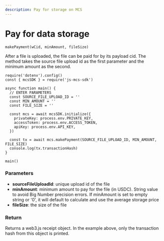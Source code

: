 ```yaml
---
description: Pay for storage on MCS
---
```


# Pay for data storage

`makePayment(wCid, minAmount, fileSize)`

After a file is uploaded, the file can be paid for by its payload cid. The method takes the source file upload id as the first parameter and the minimum amount as the second.

```
require('dotenv').config()
const { mcsSDK } = require('js-mcs-sdk')

async function main() {
  // ENTER PARAMETERS
  const SOURCE_FILE_UPLOAD_ID = ''
  const MIN_AMOUNT = ''
  const FILE_SIZE = ''
  
  const mcs = await mcsSDK.initialize({
    privateKey: process.env.PRIVATE_KEY,
    accessToken: process.env.ACCESS_TOKEN,
    apiKey: process.env.API_KEY,
  })
   
  const tx = await mcs.makePayment(SOURCE_FILE_UPLOAD_ID, MIN_AMOUNT, FILE_SIZE)
  console.log(tx.transactionHash)
}

main()
```

### Parameters

* **sourceFileUploadId**: unique upload id of the file
* **minAmount**: minimum amount to pay for the file (in USDC). String value to avoid Big Number precision errors. If minAmount is set to empty string or '0', it will default to calculate and use the average storage price
* **fileSize**: the size of the file

### Return

Returns a web3.js receipt object. In the example above, only the transaction hash from this object is printed.

